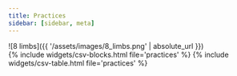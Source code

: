```yaml
---
title: Practices
sidebar: [sidebar, meta]
---
```

<div class="center" markdown='1'>
![8 limbs]({{ '/assets/images/8_limbs.png' | absolute_url }})
</div>
{% include widgets/csv-blocks.html file='practices' %}
{% include widgets/csv-table.html file='practices' %}